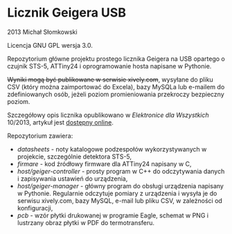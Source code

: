 # Licznik Geigera USB

2013 Michał Słomkowski

Licencja GNU GPL wersja 3.0.

Repozytorium główne projektu prostego licznika Geigera na USB opartego o czujnik STS-5, ATTiny24 i oprogramowanie hosta napisane w Pythonie.

~~Wyniki mogą być publikowane w serwisie xively.com~~, wysyłane do pliku CSV (który można zaimportować do Excela), bazy MySQLa lub e-mailem do zdefiniowanych osób, jeżeli poziom promieniowania przekroczy bezpieczny poziom.

Szczegółowy opis licznika opublikowano w *Elektronice dla Wszystkich* 10/2013, artykuł jest [dostępny online](https://serwis.avt.pl/manuals/AVT3074.pdf).

Repozytorium zawiera:
* *datasheets* - noty katalogowe podzespołów wykorzystywanych w projekcie, szczególnie detektora STS-5,
* *firmare* - kod źródłowy firmware dla ATTiny24 napisany w C,
* *host/geiger-controller* - prosty program w C++ do odczytywania danych i zapisywania ustawień do urządzenia,
* *host/geiger-manager* - główny program do obsługi urządzenia napisany w Pythonie. Regularnie odczytuje pomiary z urządzenia i wysyła je do serwisu xively.com, bazy MySQL, e-mail lub pliku CSV, w zależności od konfiguracji,
* *pcb* - wzór płytki drukowanej w programie Eagle, schemat w PNG i lustrzany obraz płytki w PDF do termotransferu.
